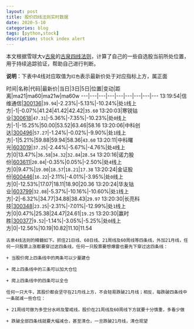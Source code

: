 ```yaml
---
layout: post
title: 股价四线法则实时数据
date: 2020-5-10
categories: blog
tags: [python,stock]
description: stock index alert
---
```



本文根据雪球大v[古泉](https://xueqiu.com/u/7148646888)的[古泉四线法则](https://xueqiu.com/7148646888/130498192)，计算了自己的一些自选股当前所处位置，用于持续追踪验证，帮助自己进行判断。

**说明**：下表中4线对应取值为`红色`表示最新价处于对应指标上方，属正面

时间|名称|代码|最新价|当日|3日|5日|位置|变动|距离|ma21|ma60|ma21w|ma60w
---|---|---|---|---|---|---|---|---
13:19:54|信维通信|[300136](https://xueqiu.com/S/SZ300136)|`39.94`|-2.23%|-5.13%|-10.24%|处`1`线上方|-1|-0.07%|41.24|41.42|42.42|`35.60`
13:20:03|寒锐钴业|[300618](https://xueqiu.com/S/SZ300618)|`47.31`|-5.36%|-7.35%|-10.23%|处`0`线上方|-1|-15.25%|50.00|53.52|63.46|58.16
13:20:06|中科创达|[300496](https://xueqiu.com/S/SZ300496)|`57.27`|-1.24%|-0.02%|-9.90%|处`1`线上方|-1|5.21%|59.88|59.94|58.36|`43.60`
13:20:11|中科曙光|[603019](https://xueqiu.com/S/SH603019)|`37.25`|-2.44%|-5.67%|-4.76%|处`4`线上方|0|13.47%|`36.58`|`34.32`|`32.84`|`28.54`
13:20:16|诺力股份|[603611](https://xueqiu.com/S/SH603611)|`20.04`|-0.35%|0.05%|-2.50%|处`4`线上方|0|9.47%|`19.00`|`18.57`|`18.21`|`17.38`
13:20:24|金证股份|[600446](https://xueqiu.com/S/SH600446)|`16.22`|-2.11%|-4.01%|-3.95%|处`0`线上方|0|-12.53%|17.07|18.11|18.90|20.36
13:20:24|华友钴业|[603799](https://xueqiu.com/S/SH603799)|`32.08`|-5.37%|-10.16%|-10.60%|处`1`线上方|-2|-6.32%|34.77|34.88|38.43|`29.97`
13:20:30|长亮科技|[300348](https://xueqiu.com/S/SZ300348)|`23.25`|-2.31%|-7.01%|-12.99%|处`1`线上方|0|0.47%|25.38|24.47|24.61|`19.25`
13:20:30|赢时胜|[300377](https://xueqiu.com/S/SZ300377)|`9.52`|-1.14%|-3.05%|-5.25%|处`0`线上方|0|-12.56%|10.19|10.82|11.10|11.54

```
古泉4线法则的精髓如下。抓住21日线、60日线、21周线及60周线等四条线，外加21月线，任何一只股票上涨都要穿过这四条线，任何一只股票要想爆雷也要先下穿过这四条线：

+ 当股价爬上四条线中的两条可以少量建仓

+ 爬上四条线中的三条可以加大仓位

+ 爬上四条线中的四条可以全仓

任何一只大牛，其股价都会坚守在21月线上方，不会轻易跌破21月线；相反，每跌破四条线中一条就减一些仓位：

+ 21周线可做为多空分水岭及警戒线，股价在21周线及60周线下方就要十分慎重，多看少做

+ 跌破全部四条线就要大幅减仓，甚至清仓，一旦跌破21月线，清仓观望
```
